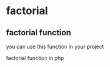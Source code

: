 # factorial
## factorial function  

you can use this function in your project 

factorial function in php
